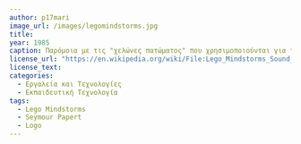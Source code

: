 ```yaml
---
author: p17mari
image_url: /images/legomindstorms.jpg
title: 
year: 1985
caption: Παρόμοια με τις "χελώνες πατώματος" που χρησιμοποιούνται για την επίδειξη εντολών λογότυπου στον πραγματικό κόσμο, το LEGO/Logo χρησιμοποίησε εντολές λογότυπου για να ζωντανέψει δημιουργίες Lego. Είναι σημαντικό τα παιδιά να μπορούν να κατασκευάσουν τις δικές τους μηχανές για να προγραμματίσουν, καθώς στη συνέχεια θα νοιάζονταν περισσότερο για τα έργα τους και θα ήταν πιο πρόθυμα να εξερευνήσουν τις μαθηματικές έννοιες που εμπλέκονται στην κίνηση τους.
license_url: "https://en.wikipedia.org/wiki/File:Lego_Mindstorms_Sound_Finder.jpg" 
license_text: 
categories:
  - Εργαλεία και Τεχνολογίες
  - Εκπαιδευτική Τεχνολογία
tags:
  - Lego Mindstorms
  - Seymour Papert
  - Logo
---
```

